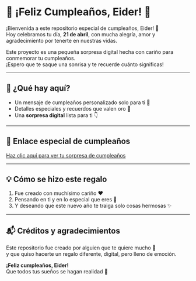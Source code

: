 # 🎉 ¡Feliz Cumpleaños, Eider! 🎂

¡Bienvenida a este repositorio especial de cumpleaños, Eider! 🥳  
Hoy celebramos tu día, **21 de abril**, con mucha alegría, amor y agradecimiento por tenerte en nuestras vidas.

Este proyecto es una pequeña sorpresa digital hecha con cariño para conmemorar tu cumpleaños.  
¡Espero que te saque una sonrisa y te recuerde cuánto significas!

---

## 🎈 ¿Qué hay aquí?

- Un mensaje de cumpleaños personalizado solo para ti 🎁  
- Detalles especiales y recuerdos que valen oro 🧸  
- Una **sorpresa digital** lista para ti 👇

---

## 🔗 Enlace especial de cumpleaños

[Haz clic aquí para ver tu sorpresa de cumpleaños](https://kamijiro.github.io/cumpleKami/)

---

## 💡 Cómo se hizo este regalo

1. Fue creado con muchísimo cariño ❤️  
2. Pensando en ti y en lo especial que eres 🌟  
3. Y deseando que este nuevo año te traiga solo cosas hermosas ✨

---

## 📬 Créditos y agradecimientos

Este repositorio fue creado por alguien que te quiere mucho 💌  
y que quiso hacerte un regalo diferente, digital, pero lleno de emoción.

**¡Feliz cumpleaños, Eider!**  
Que todos tus sueños se hagan realidad 🎊
